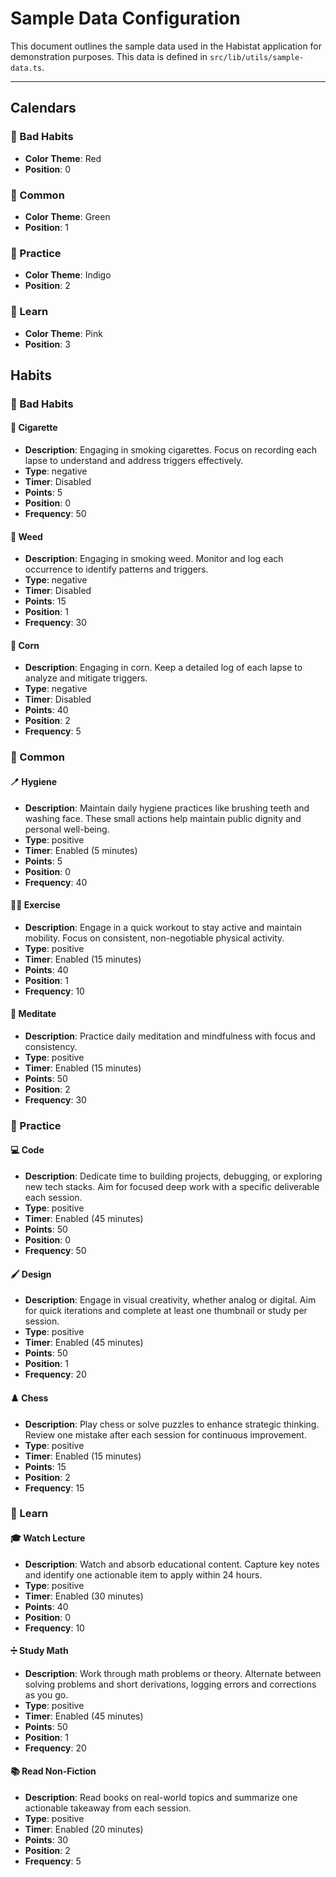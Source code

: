 # Sample Data Configuration

This document outlines the sample data used in the Habistat application for demonstration purposes. This data is defined in `src/lib/utils/sample-data.ts`.

---

## Calendars

### 🙅 Bad Habits

- **Color Theme**: Red
- **Position**: 0

### 🌱 Common

- **Color Theme**: Green
- **Position**: 1

### 🥷 Practice

- **Color Theme**: Indigo
- **Position**: 2

### 🚀 Learn

- **Color Theme**: Pink
- **Position**: 3

## Habits

### 🙅 Bad Habits

#### 🚬 Cigarette

- **Description**: Engaging in smoking cigarettes. Focus on recording each lapse to understand and address triggers effectively.
- **Type**: negative
- **Timer**: Disabled
- **Points**: 5
- **Position**: 0
 - **Frequency**: 50

#### 🍁 Weed

- **Description**: Engaging in smoking weed. Monitor and log each occurrence to identify patterns and triggers.
- **Type**: negative
- **Timer**: Disabled
- **Points**: 15
- **Position**: 1
 - **Frequency**: 30

#### 🌽 Corn

- **Description**: Engaging in corn. Keep a detailed log of each lapse to analyze and mitigate triggers.
- **Type**: negative
- **Timer**: Disabled
- **Points**: 40
- **Position**: 2
 - **Frequency**: 5

### 🌱 Common

#### 🪥 Hygiene

- **Description**: Maintain daily hygiene practices like brushing teeth and washing face. These small actions help maintain public dignity and personal well-being.
- **Type**: positive
- **Timer**: Enabled (5 minutes)
- **Points**: 5
- **Position**: 0
 - **Frequency**: 40

#### 🏋🏽 Exercise

- **Description**: Engage in a quick workout to stay active and maintain mobility. Focus on consistent, non-negotiable physical activity.
- **Type**: positive
- **Timer**: Enabled (15 minutes)
- **Points**: 40
- **Position**: 1
 - **Frequency**: 10

#### 🧘 Meditate

- **Description**: Practice daily meditation and mindfulness with focus and consistency.
- **Type**: positive
- **Timer**: Enabled (15 minutes)
- **Points**: 50
- **Position**: 2
 - **Frequency**: 30

### 🥷 Practice

#### 💻 Code

- **Description**: Dedicate time to building projects, debugging, or exploring new tech stacks. Aim for focused deep work with a specific deliverable each session.
- **Type**: positive
- **Timer**: Enabled (45 minutes)
- **Points**: 50
- **Position**: 0
 - **Frequency**: 50

#### 🖌️ Design

- **Description**: Engage in visual creativity, whether analog or digital. Aim for quick iterations and complete at least one thumbnail or study per session.
- **Type**: positive
- **Timer**: Enabled (45 minutes)
- **Points**: 50
- **Position**: 1
 - **Frequency**: 20

#### ♟️ Chess

- **Description**: Play chess or solve puzzles to enhance strategic thinking. Review one mistake after each session for continuous improvement.
- **Type**: positive
- **Timer**: Enabled (15 minutes)
- **Points**: 15
- **Position**: 2
 - **Frequency**: 15

### 🚀 Learn

#### 🎓 Watch Lecture

- **Description**: Watch and absorb educational content. Capture key notes and identify one actionable item to apply within 24 hours.
- **Type**: positive
- **Timer**: Enabled (30 minutes)
- **Points**: 40
- **Position**: 0
 - **Frequency**: 10

#### ➗ Study Math

- **Description**: Work through math problems or theory. Alternate between solving problems and short derivations, logging errors and corrections as you go.
- **Type**: positive
- **Timer**: Enabled (45 minutes)
- **Points**: 50
- **Position**: 1
 - **Frequency**: 20

#### 📚 Read Non-Fiction

- **Description**: Read books on real-world topics and summarize one actionable takeaway from each session.
- **Type**: positive
- **Timer**: Enabled (20 minutes)
- **Points**: 30
- **Position**: 2
 - **Frequency**: 5
